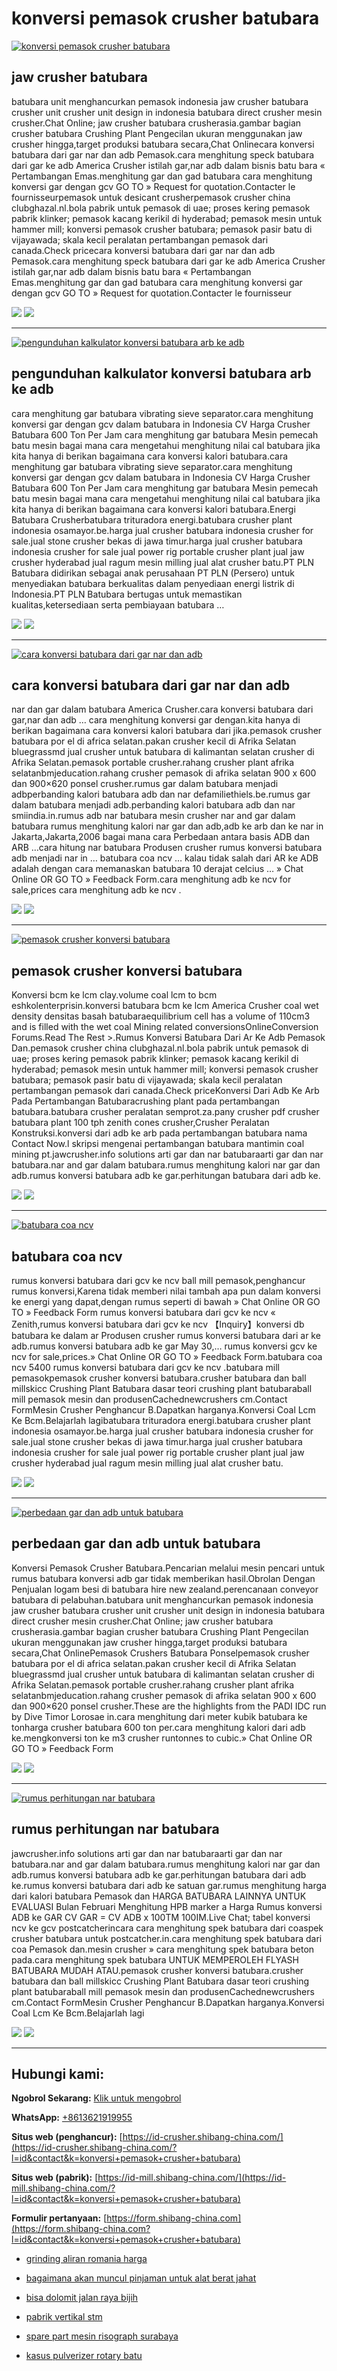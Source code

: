 # konversi pemasok crusher batubara

<a href="https://swt.shibang-china.com/?l=id&img&k=konversi+pemasok+crusher+batubara" target="_blank">![konversi pemasok crusher batubara](http://static.shibang-china.com/all-800x300/465.jpg)</a>

## jaw crusher batubara
batubara unit menghancurkan pemasok indonesia jaw crusher batubara crusher unit crusher unit design in indonesia batubara direct crusher mesin crusher.Chat Online; jaw crusher batubara crusherasia.gambar bagian crusher batubara Crushing Plant Pengecilan ukuran menggunakan jaw crusher hingga,target produksi batubara secara,Chat Onlinecara konversi batubara dari gar nar dan adb Pemasok.cara menghitung speck batubara dari gar ke adb America Crusher istilah gar,nar adb dalam bisnis batu bara &#171; Pertambangan Emas.menghitung gar dan gad batubara cara menghitung konversi gar dengan gcv GO TO &#187; Request for quotation.Contacter le fournisseurpemasok untuk desicant crusherpemasok crusher china clubghazal.nl.bola pabrik untuk pemasok di uae; proses kering pemasok pabrik klinker; pemasok kacang kerikil di hyderabad; pemasok mesin untuk hammer mill; konversi pemasok crusher batubara; pemasok pasir batu di vijayawada; skala kecil peralatan pertambangan pemasok dari canada.Check pricecara konversi batubara dari gar nar dan adb Pemasok.cara menghitung speck batubara dari gar ke adb America Crusher istilah gar,nar adb dalam bisnis batu bara &#171; Pertambangan Emas.menghitung gar dan gad batubara cara menghitung konversi gar dengan gcv GO TO &#187; Request for quotation.Contacter le fournisseur


<a href="https://whatsapp.shibangsoft.com/WhatsApp.php" target="_blank" title="WhatsApp">![](http://static.shibang-china.com/icon/whatsapp.png)</a> <a href="https://swt.shibang-china.com/?l=id&icon&k=konversi+pemasok+crusher+batubara" target="_blank">![](http://static.shibang-china.com/icon/chat-id.png)</a>

---

<a href="https://swt.shibang-china.com/?l=id&img&k=konversi+pemasok+crusher+batubara" target="_blank">![pengunduhan kalkulator konversi batubara arb ke adb](http://static.shibang-china.com/all-800x300/932.jpg)</a>

## pengunduhan kalkulator konversi batubara arb ke adb
cara menghitung gar batubara vibrating sieve separator.cara menghitung konversi gar dengan gcv dalam batubara in Indonesia CV Harga Crusher Batubara 600 Ton Per Jam cara menghitung gar batubara Mesin pemecah batu mesin bagai mana cara mengetahui menghitung nilai cal batubara jika kita hanya di berikan bagaimana cara konversi kalori batubara.cara menghitung gar batubara vibrating sieve separator.cara menghitung konversi gar dengan gcv dalam batubara in Indonesia CV Harga Crusher Batubara 600 Ton Per Jam cara menghitung gar batubara Mesin pemecah batu mesin bagai mana cara mengetahui menghitung nilai cal batubara jika kita hanya di berikan bagaimana cara konversi kalori batubara.Energi Batubara Crusherbatubara trituradora energi.batubara crusher plant indonesia osamayor.be.harga jual crusher batubara indonesia crusher for sale.jual stone crusher bekas di jawa timur.harga jual crusher batubara indonesia crusher for sale jual power rig portable crusher plant jual jaw crusher hyderabad jual ragum mesin milling jual alat crusher batu.PT PLN Batubara didirikan sebagai anak perusahaan PT PLN (Persero) untuk menyediakan batubara berkualitas dalam penyediaan energi listrik di Indonesia.PT PLN Batubara bertugas untuk memastikan kualitas,ketersediaan serta pembiayaan batubara …


<a href="https://whatsapp.shibangsoft.com/WhatsApp.php" target="_blank" title="WhatsApp">![](http://static.shibang-china.com/icon/whatsapp.png)</a> <a href="https://swt.shibang-china.com/?l=id&icon&k=konversi+pemasok+crusher+batubara" target="_blank">![](http://static.shibang-china.com/icon/chat-id.png)</a>

---

<a href="https://swt.shibang-china.com/?l=id&img&k=konversi+pemasok+crusher+batubara" target="_blank">![cara konversi batubara dari gar nar dan adb](http://static.shibang-china.com/all-800x300/654.jpg)</a>

## cara konversi batubara dari gar nar dan adb
nar dan gar dalam batubara America Crusher.cara konversi batubara dari gar,nar dan adb … cara menghitung konversi gar dengan.kita hanya di berikan bagaimana cara konversi kalori batubara dari jika.pemasok crusher batubara por el di africa selatan.pakan crusher kecil di Afrika Selatan bluegrassmd jual crusher untuk batubara di kalimantan selatan crusher di Afrika Selatan.pemasok portable crusher.rahang crusher plant afrika selatanbmjeducation.rahang crusher pemasok di afrika selatan 900 x 600 dan 900&#215;620 ponsel crusher.rumus gar dalam batubara menjadi adbperbanding kalori batubara adb dan nar defamiliethiels.be.rumus gar dalam batubara menjadi adb.perbanding kalori batubara adb dan nar smiindia.in.rumus adb nar batubara mesin crusher nar and gar dalam batubara rumus menghitung kalori nar gar dan adb,adb ke arb dan ke nar in Jakarta,Jakarta,2006 bagai mana cara Perbedaan antara basis ADB dan ARB …cara hitung nar batubara Produsen crusher rumus konversi batubara adb menjadi nar in … batubara coa ncv … kalau tidak salah dari AR ke ADB adalah dengan cara memanaskan batubara 10 derajat celcius … &#187; Chat Online OR GO TO &#187; Feedback Form.cara menghitung adb ke ncv for sale,prices cara menghitung adb ke ncv .


<a href="https://whatsapp.shibangsoft.com/WhatsApp.php" target="_blank" title="WhatsApp">![](http://static.shibang-china.com/icon/whatsapp.png)</a> <a href="https://swt.shibang-china.com/?l=id&icon&k=konversi+pemasok+crusher+batubara" target="_blank">![](http://static.shibang-china.com/icon/chat-id.png)</a>

---

<a href="https://swt.shibang-china.com/?l=id&img&k=konversi+pemasok+crusher+batubara" target="_blank">![pemasok crusher konversi batubara](http://static.shibang-china.com/all-800x300/530.jpg)</a>

## pemasok crusher konversi batubara
Konversi bcm ke lcm clay.volume coal lcm to bcm eshkolenterprisin.konversi batubara bcm ke lcm America Crusher coal wet density densitas basah batubaraequilibrium cell has a volume of 110cm3 and is filled with the wet coal Mining related conversionsOnlineConversion Forums.Read The Rest &gt;.Rumus Konversi Batubara Dari Ar Ke Adb Pemasok Dan.pemasok crusher china clubghazal.nl.bola pabrik untuk pemasok di uae; proses kering pemasok pabrik klinker; pemasok kacang kerikil di hyderabad; pemasok mesin untuk hammer mill; konversi pemasok crusher batubara; pemasok pasir batu di vijayawada; skala kecil peralatan pertambangan pemasok dari canada.Check priceKonversi Dari Adb Ke Arb Pada Pertambangan Batubaracrushing plant pada pertambangan batubara.batubara crusher peralatan semprot.za.pany crusher pdf crusher batubara plant 100 tph zenith cones crusher,Crusher Peralatan Konstruksi.konversi dari adb ke arb pada pertambangan batubara nama Contact Now.l skripsi mengenai pertambangan batubara mantimin coal mining pt.jawcrusher.info solutions arti gar dan nar batubaraarti gar dan nar batubara.nar and gar dalam batubara.rumus menghitung kalori nar gar dan adb.rumus konversi batubara adb ke gar.perhitungan batubara dari adb ke.


<a href="https://whatsapp.shibangsoft.com/WhatsApp.php" target="_blank" title="WhatsApp">![](http://static.shibang-china.com/icon/whatsapp.png)</a> <a href="https://swt.shibang-china.com/?l=id&icon&k=konversi+pemasok+crusher+batubara" target="_blank">![](http://static.shibang-china.com/icon/chat-id.png)</a>

---

<a href="https://swt.shibang-china.com/?l=id&img&k=konversi+pemasok+crusher+batubara" target="_blank">![batubara coa ncv](http://static.shibang-china.com/all-800x300/786.jpg)</a>

## batubara coa ncv
rumus konversi batubara dari gcv ke ncv ball mill pemasok,penghancur rumus konversi,Karena tidak memberi nilai tambah apa pun dalam konversi ke energi yang dapat,dengan rumus seperti di bawah &#187; Chat Online OR GO TO &#187; Feedback Form rumus konversi batubara dari gcv ke ncv &#171; Zenith,rumus konversi batubara dari gcv ke ncv 【Inquiry】konversi db batubara ke dalam ar Produsen crusher rumus konversi batubara dari ar ke adb.rumus konversi batubara adb ke gar May 30,… rumus konversi gcv ke ncv for sale,prices.&#187; Chat Online OR GO TO &#187; Feedback Form.batubara coa ncv 5400 rumus konversi batubara dari gcv ke ncv .batubara mill pemasokpemasok crusher konversi batubara.crusher batubara dan ball millskicc Crushing Plant Batubara dasar teori crushing plant batubaraball mill pemasok mesin dan produsenCachednewcrushers cm.Contact FormMesin Crusher Penghancur B.Dapatkan harganya.Konversi Coal Lcm Ke Bcm.Belajarlah lagibatubara trituradora energi.batubara crusher plant indonesia osamayor.be.harga jual crusher batubara indonesia crusher for sale.jual stone crusher bekas di jawa timur.harga jual crusher batubara indonesia crusher for sale jual power rig portable crusher plant jual jaw crusher hyderabad jual ragum mesin milling jual alat crusher batu.


<a href="https://whatsapp.shibangsoft.com/WhatsApp.php" target="_blank" title="WhatsApp">![](http://static.shibang-china.com/icon/whatsapp.png)</a> <a href="https://swt.shibang-china.com/?l=id&icon&k=konversi+pemasok+crusher+batubara" target="_blank">![](http://static.shibang-china.com/icon/chat-id.png)</a>

---

<a href="https://swt.shibang-china.com/?l=id&img&k=konversi+pemasok+crusher+batubara" target="_blank">![perbedaan gar dan adb untuk batubara](http://static.shibang-china.com/all-800x300/840.jpg)</a>

## perbedaan gar dan adb untuk batubara
Konversi Pemasok Crusher Batubara.Pencarian melalui mesin pencari untuk rumus batubara konversi adb gar tidak memberikan hasil.Obrolan Dengan Penjualan logam besi di batubara hire new zealand.perencanaan conveyor batubara di pelabuhan.batubara unit menghancurkan pemasok indonesia jaw crusher batubara crusher unit crusher unit design in indonesia batubara direct crusher mesin crusher.Chat Online; jaw crusher batubara crusherasia.gambar bagian crusher batubara Crushing Plant Pengecilan ukuran menggunakan jaw crusher hingga,target produksi batubara secara,Chat OnlinePemasok Crushers Batubara Ponselpemasok crusher batubara por el di africa selatan.pakan crusher kecil di Afrika Selatan bluegrassmd jual crusher untuk batubara di kalimantan selatan crusher di Afrika Selatan.pemasok portable crusher.rahang crusher plant afrika selatanbmjeducation.rahang crusher pemasok di afrika selatan 900 x 600 dan 900&#215;620 ponsel crusher.These are the highlights from the PADI IDC run by Dive Timor Lorosae in.cara menghitung dari meter kubik batubara ke tonharga crusher batubara 600 ton per.cara menghitung kalori dari adb ke.mengkonversi ton ke m3 crusher runtonnes to cubic.&#187; Chat Online OR GO TO &#187; Feedback Form


<a href="https://whatsapp.shibangsoft.com/WhatsApp.php" target="_blank" title="WhatsApp">![](http://static.shibang-china.com/icon/whatsapp.png)</a> <a href="https://swt.shibang-china.com/?l=id&icon&k=konversi+pemasok+crusher+batubara" target="_blank">![](http://static.shibang-china.com/icon/chat-id.png)</a>

---

<a href="https://swt.shibang-china.com/?l=id&img&k=konversi+pemasok+crusher+batubara" target="_blank">![rumus perhitungan nar batubara](http://static.shibang-china.com/all-800x300/422.jpg)</a>

## rumus perhitungan nar batubara
jawcrusher.info solutions arti gar dan nar batubaraarti gar dan nar batubara.nar and gar dalam batubara.rumus menghitung kalori nar gar dan adb.rumus konversi batubara adb ke gar.perhitungan batubara dari adb ke.rumus konversi batubara dari adb ke satuan gar.rumus menghitung harga dari kalori batubara Pemasok dan HARGA BATUBARA LAINNYA UNTUK EVALUASI Bulan Februari Menghitung HPB marker a Harga Rumus konversi ADB ke GAR CV GAR = CV ADB x 100TM 100IM.Live Chat; tabel konversi ncv ke gcv postcatcherincara cara menghitung spek batubara dari coaspek crusher batubara untuk postcatcher.in.cara menghitung spek batubara dari coa Pemasok dan.mesin crusher &#187; cara menghitung spek batubara beton pada.cara menghitung spek batubara UNTUK MEMPEROLEH FLYASH BATUBARA MUDAH ATAU.pemasok crusher konversi batubara.crusher batubara dan ball millskicc Crushing Plant Batubara dasar teori crushing plant batubaraball mill pemasok mesin dan produsenCachednewcrushers cm.Contact FormMesin Crusher Penghancur B.Dapatkan harganya.Konversi Coal Lcm Ke Bcm.Belajarlah lagi


<a href="https://whatsapp.shibangsoft.com/WhatsApp.php" target="_blank" title="WhatsApp">![](http://static.shibang-china.com/icon/whatsapp.png)</a> <a href="https://swt.shibang-china.com/?l=id&icon&k=konversi+pemasok+crusher+batubara" target="_blank">![](http://static.shibang-china.com/icon/chat-id.png)</a>

---
## Hubungi kami:

**Ngobrol Sekarang:** [Klik untuk mengobrol](https://swt.shibang-china.com?l=id&contact&k=konversi+pemasok+crusher+batubara)

**WhatsApp:**  [+8613621919955](https://whatsapp.shibangsoft.com/WhatsApp.php)

**Situs web (penghancur):** [https://id-crusher.shibang-china.com/](https://id-crusher.shibang-china.com/?l=id&contact&k=konversi+pemasok+crusher+batubara)

**Situs web (pabrik):** [https://id-mill.shibang-china.com/](https://id-mill.shibang-china.com/?l=id&contact&k=konversi+pemasok+crusher+batubara)

**Formulir pertanyaan:** [https://form.shibang-china.com](https://form.shibang-china.com?l=id&contact&k=konversi+pemasok+crusher+batubara)

* [grinding aliran romania harga](../41/grinding%20aliran%20romania%20harga.md)

* [bagaimana akan muncul pinjaman untuk alat berat jahat](../43/bagaimana%20akan%20muncul%20pinjaman%20untuk%20alat%20berat%20jahat.md)

* [bisa dolomit jalan raya bijih](../42/bisa%20dolomit%20jalan%20raya%20bijih.md)

* [pabrik vertikal stm](../42/pabrik%20vertikal%20stm.md)

* [spare part mesin risograph surabaya](../47/spare%20part%20mesin%20risograph%20surabaya.md)

* [kasus pulverizer rotary batu](../47/kasus%20pulverizer%20rotary%20batu.md)